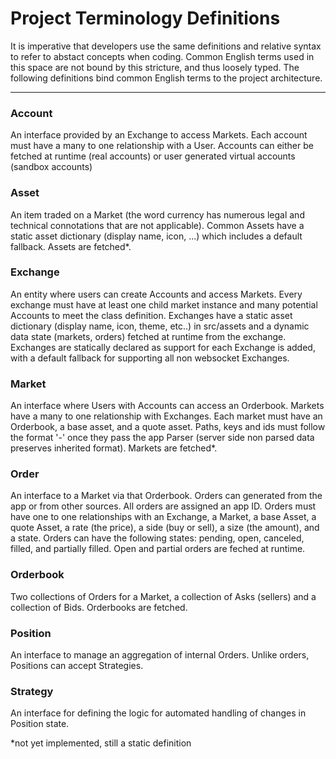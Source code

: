 # Project Terminology Definitions

It is imperative that developers use the same definitions and relative syntax to refer to abstact concepts when coding.  Common English terms used  in this space are not bound by this stricture, and thus loosely typed.  The following definitions bind common English terms to the project architecture.

---
### Account

An interface provided by an Exchange to access Markets.  Each account must have a many to one relationship with a User.  Accounts can either be fetched at runtime (real accounts) or user generated virtual accounts (sandbox accounts)


### Asset

An item traded on a Market (the word currency has numerous legal and technical connotations that are not applicable).  Common Assets have a static asset dictionary (display name, icon, ...) which includes a default fallback.  Assets are fetched*.


### Exchange

An entity where users can create Accounts and access Markets.  Every exchange must have at least one child market instance and many potential Accounts to meet the class definition.  Exchanges have a static asset dictionary (display name, icon, theme, etc..) in src/assets and a dynamic data state (markets, orders) fetched at runtime from the exchange.  Exchanges are statically declared as support for each Exchange is added, with a default fallback for supporting all non websocket Exchanges.


### Market

An interface where Users with Accounts can access an Orderbook.  Markets have a many to one relationship with Exchanges.  Each market must have an Orderbook, a base asset, and a quote asset.  Paths, keys and ids must follow the format '<base>-<quote>' once they pass the app Parser (server side non parsed data preserves inherited format).  Markets are fetched*.


### Order

An interface to a Market via that Orderbook.  Orders can generated from the app or from other sources.  All orders are assigned an app ID.  Orders must have one to one relationships with an Exchange, a Market, a base Asset, a quote Asset, a rate (the price), a side (buy or sell), a size (the amount), and a state.  Orders can have the following states: pending, open, canceled, filled, and partially filled.  Open and partial orders are feched at runtime.

### Orderbook

Two collections of Orders for a Market, a collection of Asks (sellers) and a collection of Bids.  Orderbooks are fetched.


### Position

An interface to manage an aggregation of internal Orders.  Unlike orders, Positions can accept Strategies.


### Strategy

An interface for defining the logic for automated handling of changes in Position state.



*not yet implemented, still a static definition
